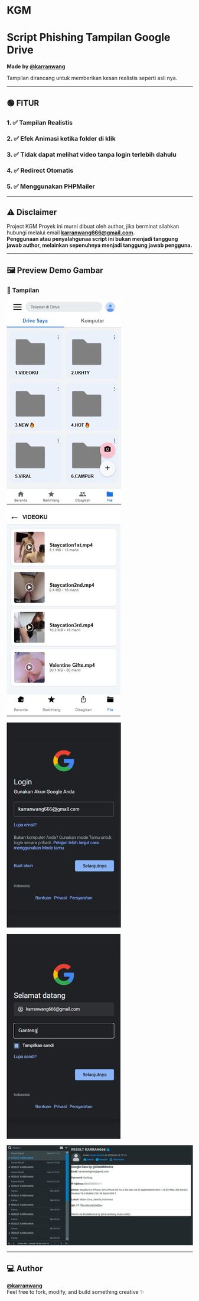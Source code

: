 # KGM

# Script Phishing Tampilan Google Drive 
**Made by [@karranwang](https://github.com/karranwang)**  

Tampilan dirancang untuk memberikan kesan realistis seperti asli nya.  

---

## 🟢 FITUR

### 1. ✅ Tampilan Realistis

### 2. ✅ Efek Animasi ketika folder di klik

### 3. ✅ Tidak dapat melihat video tanpa login terlebih dahulu

### 4. ✅ Redirect Otomatis

### 5. ✅ Menggunakan PHPMailer

---

## ⚠️ Disclaimer
Project KGM
Proyek ini murni dibuat oleh author, jika berminat silahkan hubungi melalui email **karranwang666@gmail.com**.  
**Penggunaan atau penyalahgunaa script ini bukan menjadi tanggung jawab author, melainkan sepenuhnya menjadi tanggung jawab pengguna.**  

---

## 🖼️ Preview Demo Gambar

### 📌 Tampilan 
![Preview 1](images1.JPG)

![Preview 2](images2.JPG)

![Preview 3](images3.JPG)

![Preview 4](images4.JPG)

![Preview 5](images5.JPG)

---

## 💻 Author
**[@karranwang](https://github.com/karranwang)**  
Feel free to fork, modify, and build something creative ✨

